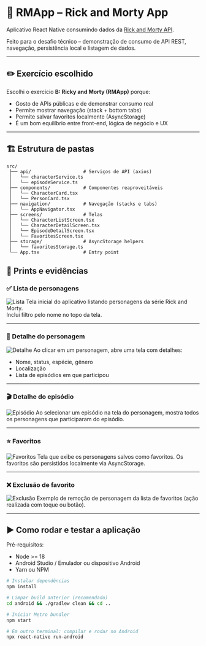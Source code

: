 # 📱 RMApp – Rick and Morty App

Aplicativo React Native consumindo dados da [Rick and Morty API](https://rickandmortyapi.com/documentation/).

Feito para o desafio técnico – demonstração de consumo de API REST, navegação, persistência local e listagem de dados.

---

## ✏️ Exercício escolhido

Escolhi o exercício **B: Ricky and Morty (RMApp)** porque:
- Gosto de APIs públicas e de demonstrar consumo real
- Permite mostrar navegação (stack + bottom tabs)
- Permite salvar favoritos localmente (AsyncStorage)
- É um bom equilíbrio entre front-end, lógica de negócio e UX

---

## 🏗 Estrutura de pastas

```plaintext
src/
 ├── api/                   # Serviços de API (axios)
 │   └── characterService.ts
 │   └── episodeService.ts
 ├── components/            # Componentes reaproveitáveis
 │   └── CharacterCard.tsx
 │   └── PersonCard.tsx
 ├── navigation/            # Navegação (stacks e tabs)
 │   └── AppNavigator.tsx
 ├── screens/               # Telas
 │   └── CharacterListScreen.tsx
 │   └── CharacterDetailScreen.tsx
 │   └── EpisodeDetailScreen.tsx
 │   └── FavoritesScreen.tsx
 ├── storage/               # AsyncStorage helpers
 │   └── favoritesStorage.ts
 └── App.tsx                # Entry point

```

## 📸 Prints e evidências

### ✅ Lista de personagens
![Lista](docs/screenshot_list.png)
Tela inicial do aplicativo listando personagens da série Rick and Morty.  
Inclui filtro pelo nome no topo da tela.

---

### 🧙 Detalhe do personagem
![Detalhe](docs/screenshot_detail.png)
Ao clicar em um personagem, abre uma tela com detalhes:
- Nome, status, espécie, gênero
- Localização
- Lista de episódios em que participou

---

### 🎬 Detalhe do episódio
![Episódio](docs/screenshot_episode.png)
Ao selecionar um episódio na tela do personagem, mostra todos os personagens que participaram do episódio.

---

### ⭐ Favoritos
![Favoritos](docs/screenshot_favorites.png)
Tela que exibe os personagens salvos como favoritos.
Os favoritos são persistidos localmente via AsyncStorage.

---

### ❌ Exclusão de favorito
![Exclusão](docs/screenshot_remove.png)
Exemplo de remoção de personagem da lista de favoritos (ação realizada com toque ou botão).

---


## ▶️ Como rodar e testar a aplicação

Pré-requisitos:
- Node >= 18
- Android Studio / Emulador ou dispositivo Android
- Yarn ou NPM

```bash
# Instalar dependências
npm install

# Limpar build anterior (recomendado)
cd android && ./gradlew clean && cd ..

# Iniciar Metro bundler
npm start

# Em outro terminal: compilar e rodar no Android
npx react-native run-android
